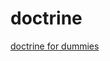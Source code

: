 doctrine
========

<a href="http://www.webpixel.gr/blog/zend-framework/integrate-doctrine-2-0-1-with-zend-framework-1-11-x">doctrine for dummies</a>
